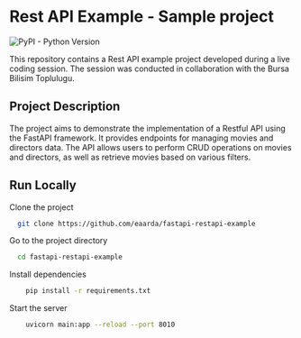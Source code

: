 
# Rest API Example - Sample project

![PyPI - Python Version](https://img.shields.io/badge/python-3.9-blue)

This repository contains a Rest API example project developed during a live coding session. The session was conducted in collaboration with the Bursa Bilisim Toplulugu.


## Project Description

The project aims to demonstrate the implementation of a Restful API using the FastAPI framework. It provides endpoints for managing movies and directors data. The API allows users to perform CRUD operations on movies and directors, as well as retrieve movies based on various filters.







## Run Locally

Clone the project

```bash
  git clone https://github.com/eaarda/fastapi-restapi-example
```

Go to the project directory

```bash
  cd fastapi-restapi-example
```

Install dependencies

```bash
    pip install -r requirements.txt
```

Start the server

```bash
    uvicorn main:app --reload --port 8010
```

